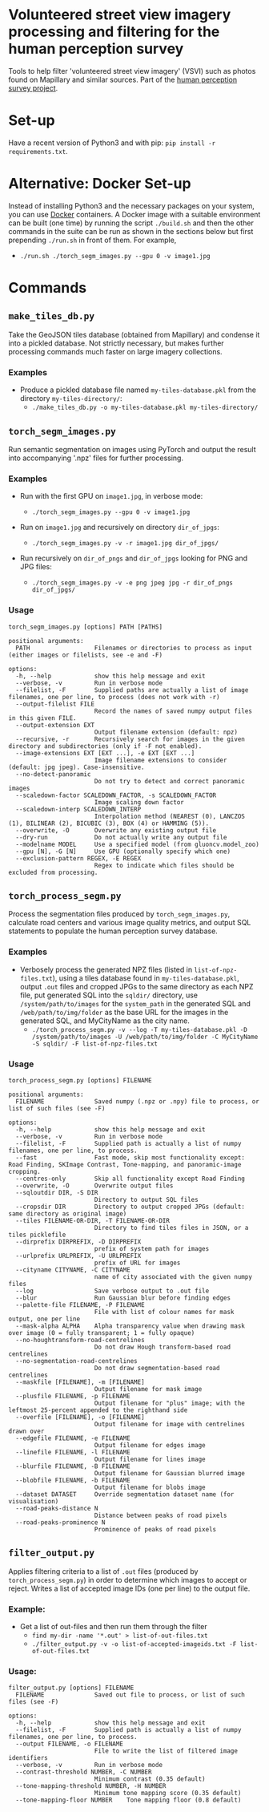 # Volunteered street view imagery processing and filtering for the human perception survey  

Tools to help filter 'volunteered street view imagery' (VSVI) such as photos found on Mapillary and similar sources. Part of the [human perception survey project](https://github.com/Spatial-Data-Science-and-GEO-AI-Lab/percept).

# Set-up

Have a recent version of Python3 and with pip: `pip install -r requirements.txt`.

# Alternative: Docker Set-up

Instead of installing Python3 and the necessary packages on your system, you can use [Docker](https://www.docker.com) containers. A Docker image with a suitable environment can be built (one time) by running the script `./build.sh` and then the other commands in the suite can be run as shown in the sections below but first prepending `./run.sh` in front of them. For example, 
  - `./run.sh ./torch_segm_images.py --gpu 0 -v image1.jpg`

# Commands

## `make_tiles_db.py`

Take the GeoJSON tiles database (obtained from Mapillary) and condense it into a pickled database. Not strictly necessary, but makes further processing commands much faster on large imagery collections.

### Examples

* Produce a pickled database file named `my-tiles-database.pkl` from the directory `my-tiles-directory/`:
  - `./make_tiles_db.py -o my-tiles-database.pkl my-tiles-directory/`

## `torch_segm_images.py`

Run semantic segmentation on images using PyTorch and output the result into accompanying '.npz' files for further processing.

### Examples

* Run with the first GPU on `image1.jpg`, in verbose mode:
  - `./torch_segm_images.py --gpu 0 -v image1.jpg`

* Run on `image1.jpg` and recursively on directory `dir_of_jpgs`:
  - `./torch_segm_images.py -v -r image1.jpg dir_of_jpgs/`

* Run recursively on `dir_of_pngs` and `dir_of_jpgs` looking for PNG and JPG files:
  - `./torch_segm_images.py -v -e png jpeg jpg -r dir_of_pngs dir_of_jpgs/`

### Usage

    torch_segm_images.py [options] PATH [PATHS]

    positional arguments:
      PATH                  Filenames or directories to process as input (either images or filelists, see -e and -F)

    options:
      -h, --help            show this help message and exit
      --verbose, -v         Run in verbose mode
      --filelist, -F        Supplied paths are actually a list of image filenames, one per line, to process (does not work with -r)
      --output-filelist FILE
                            Record the names of saved numpy output files in this given FILE.
      --output-extension EXT
                            Output filename extension (default: npz)
      --recursive, -r       Recursively search for images in the given directory and subdirectories (only if -F not enabled).
      --image-extensions EXT [EXT ...], -e EXT [EXT ...]
                            Image filename extensions to consider (default: jpg jpeg). Case-insensitive.
      --no-detect-panoramic
                            Do not try to detect and correct panoramic images
      --scaledown-factor SCALEDOWN_FACTOR, -s SCALEDOWN_FACTOR
                            Image scaling down factor
      --scaledown-interp SCALEDOWN_INTERP
                            Interpolation method (NEAREST (0), LANCZOS (1), BILINEAR (2), BICUBIC (3), BOX (4) or HAMMING (5)).
      --overwrite, -O       Overwrite any existing output file
      --dry-run             Do not actually write any output file
      --modelname MODEL     Use a specified model (from gluoncv.model_zoo)
      --gpu [N], -G [N]     Use GPU (optionally specify which one)
      --exclusion-pattern REGEX, -E REGEX
                            Regex to indicate which files should be excluded from processing.

## `torch_process_segm.py`

Process the segmentation files produced by `torch_segm_images.py`, calculate road centers and various image quality metrics, and output SQL statements to populate the human perception survey database.

### Examples

* Verbosely process the generated NPZ files (listed in `list-of-npz-files.txt`), using a tiles database found in `my-tiles-database.pkl`, output `.out` files and cropped JPGs to the same directory as each NPZ file, put generated SQL into the `sqldir/` directory, use `/system/path/to/images` for the `system_path` in the generated SQL and `/web/path/to/img/folder` as the base URL for the images in the generated SQL, and MyCityName as the city name.
  - `./torch_process_segm.py -v --log -T my-tiles-database.pkl -D /system/path/to/images -U /web/path/to/img/folder -C MyCityName -S sqldir/ -F list-of-npz-files.txt`

### Usage

    torch_process_segm.py [options] FILENAME

    positional arguments:
      FILENAME              Saved numpy (.npz or .npy) file to process, or list of such files (see -F)

    options:
      -h, --help            show this help message and exit
      --verbose, -v         Run in verbose mode
      --filelist, -F        Supplied path is actually a list of numpy filenames, one per line, to process.
      --fast                Fast mode, skip most functionality except: Road Finding, SKImage Contrast, Tone-mapping, and panoramic-image cropping.
      --centres-only        Skip all functionality except Road Finding
      --overwrite, -O       Overwrite output files
      --sqloutdir DIR, -S DIR
                            Directory to output SQL files
      --cropsdir DIR        Directory to output cropped JPGs (default: same directory as original image)
      --tiles FILENAME-OR-DIR, -T FILENAME-OR-DIR
                            Directory to find tiles files in JSON, or a tiles picklefile
      --dirprefix DIRPREFIX, -D DIRPREFIX
                            prefix of system path for images
      --urlprefix URLPREFIX, -U URLPREFIX
                            prefix of URL for images
      --cityname CITYNAME, -C CITYNAME
                            name of city associated with the given numpy files
      --log                 Save verbose output to .out file
      --blur                Run Gaussian blur before finding edges
      --palette-file FILENAME, -P FILENAME
                            File with list of colour names for mask output, one per line
      --mask-alpha ALPHA    Alpha transparency value when drawing mask over image (0 = fully transparent; 1 = fully opaque)
      --no-houghtransform-road-centrelines
                            Do not draw Hough transform-based road centrelines
      --no-segmentation-road-centrelines
                            Do not draw segmentation-based road centrelines
      --maskfile [FILENAME], -m [FILENAME]
                            Output filename for mask image
      --plusfile FILENAME, -p FILENAME
                            Output filename for "plus" image; with the leftmost 25-percent appended to the righthand side
      --overfile [FILENAME], -o [FILENAME]
                            Output filename for image with centrelines drawn over
      --edgefile FILENAME, -e FILENAME
                            Output filename for edges image
      --linefile FILENAME, -l FILENAME
                            Output filename for lines image
      --blurfile FILENAME, -B FILENAME
                            Output filename for Gaussian blurred image
      --blobfile FILENAME, -b FILENAME
                            Output filename for blobs image
      --dataset DATASET     Override segmentation dataset name (for visualisation)
      --road-peaks-distance N
                            Distance between peaks of road pixels
      --road-peaks-prominence N
                            Prominence of peaks of road pixels

## `filter_output.py`

Applies filtering criteria to a list of `.out` files (produced by `torch_process_segm.py`) in order to determine which images to accept or reject. Writes a list of accepted image IDs (one per line) to the output file.

### Example:

* Get a list of out-files and then run them through the filter
  - `find my-dir -name '*.out' > list-of-out-files.txt`
  - `./filter_output.py -v -o list-of-accepted-imageids.txt -F list-of-out-files.txt`

### Usage:

    filter_output.py [options] FILENAME
      FILENAME              Saved out file to process, or list of such files (see -F)

    options:
      -h, --help            show this help message and exit
      --filelist, -F        Supplied path is actually a list of numpy filenames, one per line, to process.
      --output FILENAME, -o FILENAME
                            File to write the list of filtered image identifiers
      --verbose, -v         Run in verbose mode
      --contrast-threshold NUMBER, -C NUMBER
                            Minimum contrast (0.35 default)
      --tone-mapping-threshold NUMBER, -H NUMBER
                            Minimum tone mapping score (0.35 default)
      --tone-mapping-floor NUMBER    Tone mapping floor (0.8 default)

